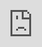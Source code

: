 ```yaml
---
title: Soy tempeh
featured: True
featured_image: tempeh-cooked-02.jpg
featured_desc: Let us show you how to make tempeh in a few steps
---
```


# What is it?

Tempeh is a fermented product from Indonesia made from soybeans and a fungus called Rhizopus. During the fermentation, the fungus feeds on the soybeans and grows in the space around them, binding them together. This processs breaks down the molecules and this pre-digestion allows us to absorb many more nutrients from the soybeans. That makes tempeh as rich in protein and iron as meat. It is also higher in fibre and calcium while being lower in saturated fat and salt. The taste of tempeh evokes aromas of mushrooms, nuts and yeast, and its texture is firm, chunky and "meaty". Extremely delicious!

![](tempeh-cooked-01.jpg)


# What do we need to make it?

## Ingredients (for ~375 g of tempeh)

- 250 g soybeans
- ​1⁄4 tablespoon of tempeh starter (rhizopus)
- 1 tablespoon of vinegar

![Organic soybeans, rhizopus & rice vinegar](process-01.jpg)

## Material

- Something to wrap the soybeans together, this can be plastic wrap, a zipper lock freezer bag or a mould
- An incubator, or a any other place that provides a constant temperature of about 30°C

# How to make it?

The following process takes about 30 hours.

## Remove the hulls

- Soak the soybeans in water overnight or cook for 20 minutes
- Massage them in a basin to remove the hulls
- Remove the hulls from the water (by pouring the water from the basin, the hulls will come out first)
- Repeat until there are almost no hulls left

![Cooking facilitates and accelerates the removal of the hulls](process-02.jpg)
![A little massage does the trick](process-03.jpg)
![Much easier than expected, isn't it?](process-04.jpg)

!!! notes "Why remove the hulls?"
    The hulls of the soybeans prevent a good growth of the fungi and lead to bad tempeh.

## Cook the soybeans

- In a pot of boiling water: add a tablespoon of vinegar and cook the soybeans for 25 minutes
- Drain the soybeans in a colander and rinse briefly with water

![A tablespoon of vinegar helps keep bad bacteria away](process-05.jpg)

## Innoculate the rhizopus

- Dry the soybeans very well (we use kitchen towels, but some use fans) and let them cool to room temperature
- Add 1⁄4 tablespoon of tempeh starter (rhizopus) and mix well

![Drying the soybeans well allows the rhizopus to grow quickly](process-06.jpg)
![1⁄4 tablespoon of tempeh starter (rhizopus)](process-07.jpg)
![Can you see the spores?](process-08.jpg)

## Shape the tempeh

- Put the enhanced soybeans in plastic wrap, a zipper lock freezer bag or a mould
- Make sure that the soybeans are well compacted (that there is not too much space between them)
- Using a needle or a toothpick, make small holes on all sides to allow the rhizopus to breathe


![](process-09.jpg)
![The tempeh are ready to go into the incubator](process-11.jpg)


## Let it incubate

- Put your growing tempeh in the incubator
- Let your tempeh ferment for 24-30 hours at ~30°C

!!! notes "When can I see if it works?"
    Nothing visible happens in the first 15 hours. Then a white and cloudy feel takes over, which is a very good sign.

## Tempeh is ready

Take the tempeh out of the incubator when the rhizopus has grown all around the soybean, turning it into a compact white block. Yaaay, fresh tempeh!

![](tempeh-mould-rect-01.jpg)

<div class="embed-container"><iframe src="https://player.vimeo.com/video/539084999?color=ffffff&title=0&byline=0&portrait=0" style="position:absolute;top:0;left:0;width:100%;height:100%;" frameborder="0" allow="autoplay; fullscreen; picture-in-picture" allowfullscreen></iframe></div><script src="https://player.vimeo.com/api/player.js"></script>

## Storage

Fresh tempeh can be stored in the refrigerator for up to one week. Freezing is also an option to keep it longer but it is so good that we usually eat it in a few days, no need for preservation techniques in the club.


![](tempeh-cooked-02.jpg)
